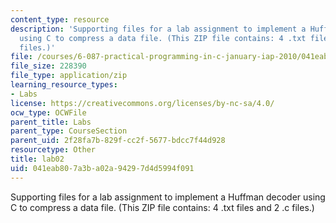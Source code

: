 ```yaml
---
content_type: resource
description: 'Supporting files for a lab assignment to implement a Huffman decoder
  using C to compress a data file. (This ZIP file contains: 4 .txt files and 2 .c
  files.)'
file: /courses/6-087-practical-programming-in-c-january-iap-2010/041eab807a3ba02a94297d4d5994f091_lab02.zip
file_size: 228390
file_type: application/zip
learning_resource_types:
- Labs
license: https://creativecommons.org/licenses/by-nc-sa/4.0/
ocw_type: OCWFile
parent_title: Labs
parent_type: CourseSection
parent_uid: 2f28fa7b-829f-cc2f-5677-bdcc7f44d928
resourcetype: Other
title: lab02
uid: 041eab80-7a3b-a02a-9429-7d4d5994f091
---
```

Supporting files for a lab assignment to implement a Huffman decoder using C to compress a data file. (This ZIP file contains: 4 .txt files and 2 .c files.)